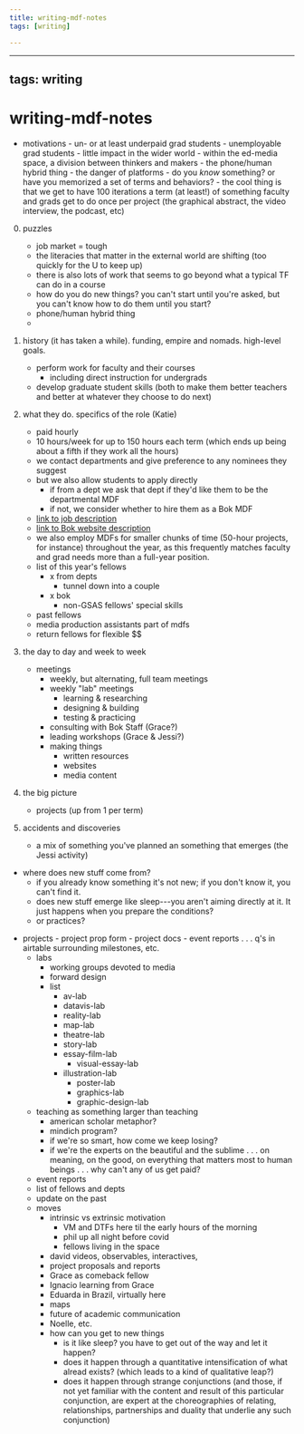 ```yaml
---
title: writing-mdf-notes
tags: [writing]

---
```


---
tags: writing
---

# writing-mdf-notes


- motivations
            - un- or at least underpaid grad students
            - unemployable grad students
            - little impact in the wider world
            - within the ed-media space, a division between thinkers and makers
            - the phone/human hybrid thing
            - the danger of platforms
            - do you *know* something? or have you memorized a set of terms and behaviors?
            - the cool thing is that we get to have 100 iterations a term (at least!) of something faculty and grads get to do once per project (the graphical abstract, the video interview, the podcast, etc)


0. puzzles
    * job market = tough
    * the literacies that matter in the external world are shifting (too quickly for the U to keep up)
    * there is also lots of work that seems to go beyond what a typical TF can do in a course
    * how do you do new things? you can't start until you're asked, but you can't know how to do them until you start?
    * phone/human hybrid thing
    * 
1. history (it has taken a while). funding, empire and nomads. high-level goals.
    * perform work for faculty and their courses
        * including direct instruction for undergrads
    * develop graduate student skills (both to make them better teachers and better at whatever they choose to do next)
2. what they do. specifics of the role (Katie)
    * paid hourly
    * 10 hours/week for up to 150 hours each term (which ends up being about a fifth if they work all the hours)
    * we contact departments and give preference to any nominees they suggest
    * but we also allow students to apply directly
        * if from a dept we ask that dept if they'd like them to be the departmental MDF
        * if not, we consider whether to hire them as a Bok MDF
    * [link to job description](https://docs.google.com/document/d/1afv_okcKTzRjPnQzHFOrPDD96ou6ApbFR_zY1bHc2vU/edit)
    * [link to Bok website description](https://docs.google.com/document/d/1afv_okcKTzRjPnQzHFOrPDD96ou6ApbFR_zY1bHc2vU/edit)
    * we also employ MDFs for smaller chunks of time (50-hour projects, for instance) throughout the year, as this frequently matches faculty and grad needs more than a full-year position.
    - list of this year's fellows
        - x from depts
            - tunnel down into a couple
        - x bok
            - non-GSAS fellows' special skills
    - past fellows
    - media production assistants part of mdfs
    - return fellows for flexible $$
3. the day to day and week to week
    * meetings
        * weekly, but alternating, full team meetings
        * weekly "lab" meetings
            * learning & researching
            * designing & building
            * testing & practicing
        * consulting with Bok Staff
            (Grace?)
        * leading workshops
            (Grace & Jessi?)
        * making things
            * written resources
            * websites
            * media content
4. the big picture
    * projects (up from 1 per term)
    
5. accidents and discoveries
    * a mix of something you've planned an something that emerges (the Jessi activity)
    
    
* where does new stuff come from?
    * if you already know something it's not new; if you don't know it, you can't find it.
    * does new stuff emerge like sleep---you aren't aiming directly at it. It just happens when you prepare the conditions?
    * or practices?

- projects
        - project prop form
        - project docs
        - event reports . . . q's in airtable surrounding milestones, etc.
    - labs
        - working groups devoted to media
        - forward design
        - list
            - av-lab
            - datavis-lab
            - reality-lab
            - map-lab
            - theatre-lab
            - story-lab
            - essay-film-lab
                - visual-essay-lab
            - illustration-lab
                - poster-lab
                - graphics-lab
                - graphic-design-lab
    - teaching as something larger than teaching
        - american scholar metaphor?
        - mindich program?
        - if we're so smart, how come we keep losing?
        - if we're the experts on the beautiful and the sublime . . . on meaning, on the good, on everything that matters most to human beings . . . why can't any of us get paid?
    - event reports
    - list of fellows and depts
    - update on the past
    - moves
        - intrinsic vs extrinsic motivation
            - VM and DTFs here til the early hours of the morning
            - phil up all night before covid
            - fellows living in the space
        - david videos, observables, interactives,
        - project proposals and reports
        - Grace as comeback fellow
        - Ignacio learning from Grace
        - Eduarda in Brazil, virtually here
        - maps
        - future of academic communication
        - Noelle, etc.
        - how can you get to new things
            - is it like sleep? you have to get out of the way and let it happen?
            - does it happen through a quantitative intensification of what alread exists? (which leads to a kind of qualitative leap?)
            - does it happen through strange conjunctions (and those, if not yet familiar with the content and result of this particular conjunction, are expert at the choreographies of relating, relationships, partnerships and duality that underlie any such conjunction)

